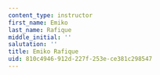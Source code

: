 ```yaml
---
content_type: instructor
first_name: Emiko
last_name: Rafique
middle_initial: ''
salutation: ''
title: Emiko Rafique
uid: 810c4946-912d-227f-253e-ce381c298547
---
```

